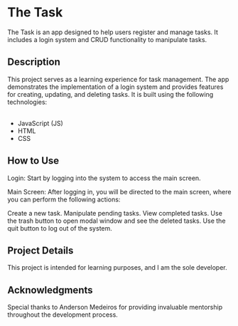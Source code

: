 <h1> The Task  </h1>

The Task is an app designed to help users register and manage tasks. It includes a login system and CRUD functionality to manipulate tasks.

<h2> Description </h2>
This project serves as a learning experience for task management. The app demonstrates the implementation of a login system and provides features for creating, updating, and deleting tasks. It is built using the following technologies:
<br></br>

- JavaScript (JS)
- HTML
- CSS

<h2> How to Use </h2>

Login: Start by logging into the system to access the main screen.

Main Screen: After logging in, you will be directed to the main screen, where you can perform the following actions:

Create a new task.
Manipulate pending tasks.
View completed tasks.
Use the trash button to open modal window and see the deleted tasks.
Use the quit button to log out of the system.

<h2> Project Details </h2>

This project is intended for learning purposes, and I am the sole developer.

<h2> Acknowledgments </h2>
Special thanks to Anderson Medeiros for providing invaluable mentorship throughout the development process.
